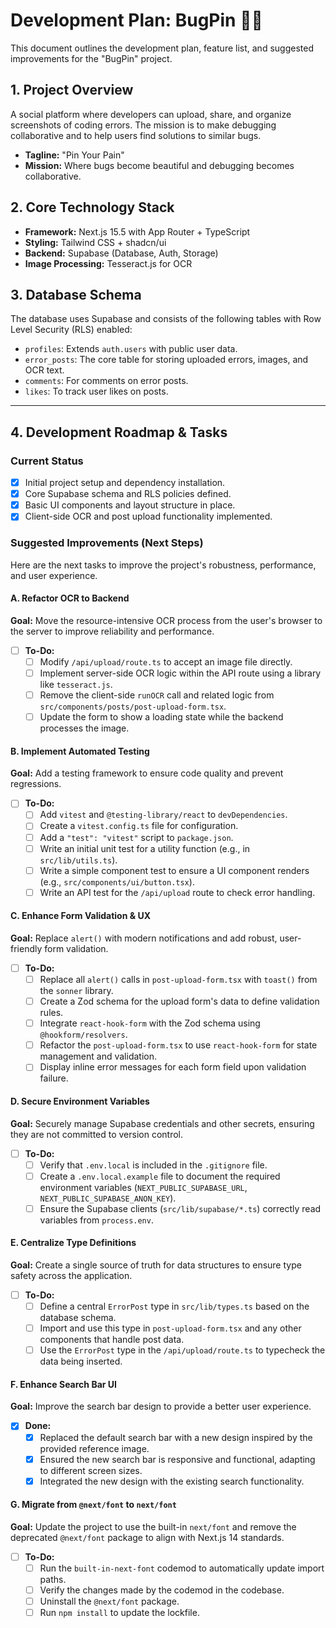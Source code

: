 # Development Plan: BugPin 📌🐛

This document outlines the development plan, feature list, and suggested improvements for the "BugPin" project.

## 1. Project Overview

A social platform where developers can upload, share, and organize screenshots of coding errors. The mission is to make debugging collaborative and to help users find solutions to similar bugs.

- **Tagline:** "Pin Your Pain"
- **Mission:** Where bugs become beautiful and debugging becomes collaborative.

## 2. Core Technology Stack

- **Framework:** Next.js 15.5 with App Router + TypeScript
- **Styling:** Tailwind CSS + shadcn/ui
- **Backend:** Supabase (Database, Auth, Storage)
- **Image Processing:** Tesseract.js for OCR

## 3. Database Schema

The database uses Supabase and consists of the following tables with Row Level Security (RLS) enabled:
- `profiles`: Extends `auth.users` with public user data.
- `error_posts`: The core table for storing uploaded errors, images, and OCR text.
- `comments`: For comments on error posts.
- `likes`: To track user likes on posts.

---

## 4. Development Roadmap & Tasks

### Current Status
- [x] Initial project setup and dependency installation.
- [x] Core Supabase schema and RLS policies defined.
- [x] Basic UI components and layout structure in place.
- [x] Client-side OCR and post upload functionality implemented.

### Suggested Improvements (Next Steps)

Here are the next tasks to improve the project's robustness, performance, and user experience.

#### A. Refactor OCR to Backend
**Goal:** Move the resource-intensive OCR process from the user's browser to the server to improve reliability and performance.

- [ ] **To-Do:**
    - [ ] Modify `/api/upload/route.ts` to accept an image file directly.
    - [ ] Implement server-side OCR logic within the API route using a library like `tesseract.js`.
    - [ ] Remove the client-side `runOCR` call and related logic from `src/components/posts/post-upload-form.tsx`.
    - [ ] Update the form to show a loading state while the backend processes the image.

#### B. Implement Automated Testing
**Goal:** Add a testing framework to ensure code quality and prevent regressions.

- [ ] **To-Do:**
    - [ ] Add `vitest` and `@testing-library/react` to `devDependencies`.
    - [ ] Create a `vitest.config.ts` file for configuration.
    - [ ] Add a `"test": "vitest"` script to `package.json`.
    - [ ] Write an initial unit test for a utility function (e.g., in `src/lib/utils.ts`).
    - [ ] Write a simple component test to ensure a UI component renders (e.g., `src/components/ui/button.tsx`).
    - [ ] Write an API test for the `/api/upload` route to check error handling.

#### C. Enhance Form Validation & UX
**Goal:** Replace `alert()` with modern notifications and add robust, user-friendly form validation.

- [ ] **To-Do:**
    - [ ] Replace all `alert()` calls in `post-upload-form.tsx` with `toast()` from the `sonner` library.
    - [ ] Create a Zod schema for the upload form's data to define validation rules.
    - [ ] Integrate `react-hook-form` with the Zod schema using `@hookform/resolvers`.
    - [ ] Refactor the `post-upload-form.tsx` to use `react-hook-form` for state management and validation.
    - [ ] Display inline error messages for each form field upon validation failure.

#### D. Secure Environment Variables
**Goal:** Securely manage Supabase credentials and other secrets, ensuring they are not committed to version control.

- [ ] **To-Do:**
    - [ ] Verify that `.env.local` is included in the `.gitignore` file.
    - [ ] Create a `.env.local.example` file to document the required environment variables (`NEXT_PUBLIC_SUPABASE_URL`, `NEXT_PUBLIC_SUPABASE_ANON_KEY`).
    - [ ] Ensure the Supabase clients (`src/lib/supabase/*.ts`) correctly read variables from `process.env`.

#### E. Centralize Type Definitions
**Goal:** Create a single source of truth for data structures to ensure type safety across the application.

- [ ] **To-Do:**
    - [ ] Define a central `ErrorPost` type in `src/lib/types.ts` based on the database schema.
    - [ ] Import and use this type in `post-upload-form.tsx` and any other components that handle post data.
    - [ ] Use the `ErrorPost` type in the `/api/upload/route.ts` to typecheck the data being inserted.

#### F. Enhance Search Bar UI
**Goal:** Improve the search bar design to provide a better user experience.

- [x] **Done:**
    - [x] Replaced the default search bar with a new design inspired by the provided reference image.
    - [x] Ensured the new search bar is responsive and functional, adapting to different screen sizes.
    - [x] Integrated the new design with the existing search functionality.

#### G. Migrate from `@next/font` to `next/font`
**Goal:** Update the project to use the built-in `next/font` and remove the deprecated `@next/font` package to align with Next.js 14 standards.

- [ ] **To-Do:**
    - [ ] Run the `built-in-next-font` codemod to automatically update import paths.
    - [ ] Verify the changes made by the codemod in the codebase.
    - [ ] Uninstall the `@next/font` package.
    - [ ] Run `npm install` to update the lockfile.